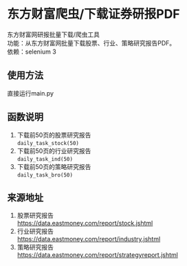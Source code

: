 # 东方财富爬虫/下载证券研报PDF<br>
东方财富网研报批量下载/爬虫工具<br>
功能：从东方财富网批量下载股票、行业、策略研究报告PDF。<br>
依赖：selenium 3<br>

## 使用方法<br>
直接运行main.py<br>

## 函数说明<br>
1. 下载前50页的股票研究报告<br>
`daily_task_stock(50)`<br>
2. 下载前50页的行业研究报告<br>
`daily_task_ind(50)`<br>
3. 下载前50页的策略研究报告<br>
`daily_task_bro(50)`<br>

## 来源地址<br>
1. 股票研究报告<br>
https://data.eastmoney.com/report/stock.jshtml<br>
2. 行业研究报告<br>
https://data.eastmoney.com/report/industry.jshtml<br>
3. 策略研究报告<br>
https://data.eastmoney.com/report/strategyreport.jshtml<br>

